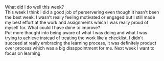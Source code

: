 What did I do well this week?  
This week I think I did a good job of perservering even though it hasn't been the best week. I wasn't really feeling motivated or engaged but I still made my best effort at the work and assignments which I was really proud of myself for.
What could I have done to improve?  
Put more thought into being aware of what I was doing and what I was trying to achieve instead of treating the work like a checklist. I didn't succeed at really embracing the learning process, it was definitely product over process which was a big disappointment for me. Next week I want to focus on learning.
